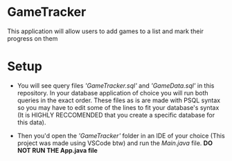 # GameTracker
This application will allow users to add games to a list and mark their progress on them

# Setup
- You will see query files *'GameTracker.sql'* and *'GameData.sql'* in this repository. In your database application of choice you will run both queries in the exact order. These files as is are made with PSQL syntax so you may have to edit some of the lines to fit your database's syntax (It is HIGHLY RECCOMENDED that you create a specific database for this data).

- Then you'd open the *'GameTracker'* folder in an IDE of your choice (This project was made using VSCode btw) and run the *Main.java* file. **DO NOT RUN THE App.java file**
